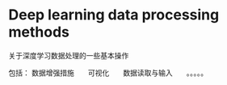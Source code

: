 # Deep learning data processing methods

关于深度学习数据处理的一些基本操作

包括： 数据增强措施
       可视化
       数据读取与输入
       。。。。。

